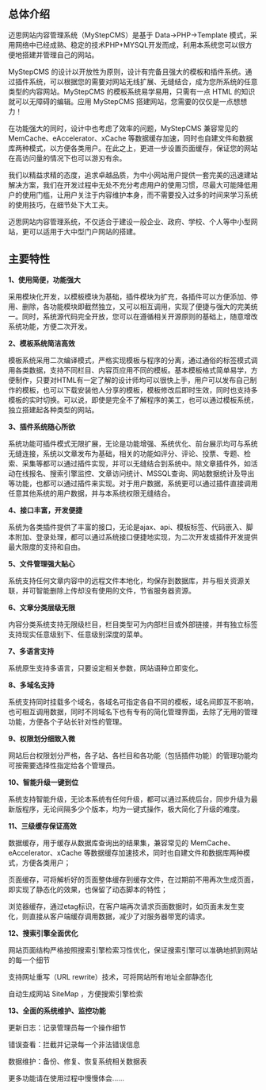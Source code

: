 ## 总体介绍 ##

迈思网站内容管理系统（MyStepCMS）是基于 Data->PHP->Template 模式，采用网络中已经成熟、稳定的技术PHP+MYSQL开发而成，利用本系统您可以很方便地搭建并管理自己的网站。

MyStepCMS 的设计以开放性为原则，设计有完备且强大的模板和插件系统。通过插件系统，可以根据您的需要对网站无线扩展、无缝结合，成为您所系统的任意类型的内容网站。MyStepCMS 的模板系统易学易用，只需有一点 HTML 的知识就可以无障碍的编辑。应用 MyStepCMS 搭建网站，您需要的仅仅是一点想想力！

在功能强大的同时，设计中也考虑了效率的问题，MyStepCMS 兼容常见的 MemCache、eAccelerator、xCache 等数据缓存加速，同时也自建文件和数据库两种模式，以方便各类用户。在此之上，更进一步设置页面缓存，保证您的网站在高访问量的情况下也可以游刃有余。

我们以精益求精的态度，追求卓越品质，为中小网站用户提供一套完美的迅速建站解决方案，我们在开发过程中无处不充分考虑用户的使用习惯，尽最大可能降低用户的使用门槛，让用户关注于内容维护本身，而不需要投入过多的时间来学习系统的使用技巧，在细节处下大工夫。

迈思网站内容管理系统，不仅适合于建设一般企业、政府、学校、个人等中小型网站，更可以适用于大中型门户网站的搭建。



## 主要特性 ##

**1、使用简便，功能强大**

采用模块化开发，以模板模块为基础，插件模块为扩充，各插件可以方便添加、停用、删除，各功能模块即截然独立，又可以相互调用，实现了便捷与强大的完美统一。同时，系统源代码完全开放，您可以在遵循相关开源原则的基础上，随意增改系统功能，方便二次开发。

**2、模板系统简洁高效**

模板系统采用二次编译模式，严格实现模板与程序的分离，通过通俗的标签模式调用各类数据，支持不同栏目、内容页应用不同的模板。基本模板格式简单易学，方便制作，只要对HTML有一定了解的设计师均可以很快上手，用户可以发布自己制作的模板，也可以下载安装他人分享的模板，模板修改后即时生效，同时也支持多模板的实时切换。可以说，即使是完全不了解程序的美工，也可以通过模板系统，独立搭建起各种类型的网站。

**3、插件系统随心所欲**

系统功能可插件模式无限扩展，无论是功能增强、系统优化、前台展示均可与系统无缝连接，系统以文章发布为基础，相关的功能如评分、评论、投票、专题、检索、采集等都可以通过插件实现，并可以无缝结合到系统中。除文章插件外，如活动在线报名、搜索引擎监控、文章访问统计、MSSQL查询、网站数据统计及导出等功能，也都可以通过插件来实现。对于用户数据，系统更可以通过插件直接调用任意其他系统的用户数据，并与本系统权限无缝结合。

**4、接口丰富，开发便捷**

系统为各类插件提供了丰富的接口，无论是ajax、api、模板标签、代码嵌入、脚本附加、登录处理，都可以通过系统接口便捷地实现，为二次开发或插件开发提供最大限度的支持和自由。

**5、文件管理强大贴心**

系统支持任何文章内容中的远程文件本地化，均保存到数据库，并与相关资源关联，并可智能删除上传却没有使用的文件，节省服务器资源。

**6、文章分类层级无限**

内容分类系统支持无限级栏目，栏目类型可为内部栏目或外部链接，并有独立标签支持现实任意级别下、任意级别深度的菜单。

**7、多语言支持**

系统原生支持多语言，只要设定相关参数，网站语种立即变化。

**8、多域名支持**

系统支持同时挂载多个域名，各域名可指定各自不同的模板，域名间即互不影响，也可相互调用数据，同时不同域名下也有专有的简化管理界面，去除了无用的管理功能，方便各个子站长针对性的管理。

**9、权限划分细致入微**

网站后台权限划分严格，各子站、各栏目和各功能（包括插件功能）的管理功能均可按需要选择性指定给各个管理员。

**10、智能升级一键到位**

系统支持智能升级，无论本系统有任何升级，都可以通过系统后台，同步升级为最新版程序，无论间隔多少个版本，均为一键式操作，极大简化了升级的难度。

**11、三级缓存保证高效**

数据缓存，用于缓存从数据库查询出的结果集，兼容常见的 MemCache、eAccelerator、xCache 等数据缓存加速技术，同时也自建文件和数据库两种模式，方便各类用户；

页面缓存，可将解析好的页面整体缓存到缓存文件，在过期前不用再次生成页面，即实现了静态化的效果，也保留了动态脚本的特性；

浏览器缓存，通过etag标识，在客户端再次请求页面数据时，如页面未发生变化，则直接从客户端缓存调用数据，减少了对服务器带宽的请求。

**12、搜索引擎全面优化**

网站页面结构严格按照搜索引擎检索习性优化，保证搜索引擎可以准确地抓到网站的每一个细节

支持网址重写（URL rewrite）技术，可将网站所有地址全部静态化

自动生成网站 SiteMap ，方便搜索引擎检索

**13、全面的系统维护、监控功能**

更新日志：记录管理员每一个操作细节

错误查看：拦截并记录每一个非法错误信息

数据维护：备份、修复、恢复系统相关数据表

更多功能请在使用过程中慢慢体会......